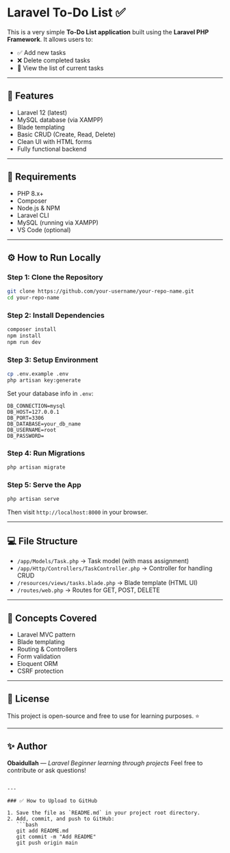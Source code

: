 # Laravel To-Do List ✅

This is a very simple **To-Do List application** built using the **Laravel PHP Framework**. It allows users to:

- ✅ Add new tasks
- ❌ Delete completed tasks
- 📄 View the list of current tasks

---

## 📁 Features

- Laravel 12 (latest)
- MySQL database (via XAMPP)
- Blade templating
- Basic CRUD (Create, Read, Delete)
- Clean UI with HTML forms
- Fully functional backend

---

## 🚀 Requirements

- PHP 8.x+
- Composer
- Node.js & NPM
- Laravel CLI
- MySQL (running via XAMPP)
- VS Code (optional)

---

## ⚙️ How to Run Locally

### Step 1: Clone the Repository

```bash
git clone https://github.com/your-username/your-repo-name.git
cd your-repo-name
````

### Step 2: Install Dependencies

```bash
composer install
npm install
npm run dev
```

### Step 3: Setup Environment

```bash
cp .env.example .env
php artisan key:generate
```

Set your database info in `.env`:

```
DB_CONNECTION=mysql
DB_HOST=127.0.0.1
DB_PORT=3306
DB_DATABASE=your_db_name
DB_USERNAME=root
DB_PASSWORD=
```

### Step 4: Run Migrations

```bash
php artisan migrate
```

### Step 5: Serve the App

```bash
php artisan serve
```

Then visit `http://localhost:8000` in your browser.

---

## 💻 File Structure

* `/app/Models/Task.php` → Task model (with mass assignment)
* `/app/Http/Controllers/TaskController.php` → Controller for handling CRUD
* `/resources/views/tasks.blade.php` → Blade template (HTML UI)
* `/routes/web.php` → Routes for GET, POST, DELETE

---

## 🧠 Concepts Covered

* Laravel MVC pattern
* Blade templating
* Routing & Controllers
* Form validation
* Eloquent ORM
* CSRF protection

---

## 📜 License

This project is open-source and free to use for learning purposes. ⭐

---

## ✨ Author

**Obaidullah** — *Laravel Beginner learning through projects*
Feel free to contribute or ask questions!

````

---

### ✅ How to Upload to GitHub

1. Save the file as `README.md` in your project root directory.
2. Add, commit, and push to GitHub:
   ```bash
   git add README.md
   git commit -m "Add README"
   git push origin main
````

